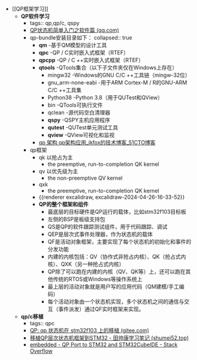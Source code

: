 - [[QP框架学习]]
	- **QP软件学习**
		- tags:: qp,qp/c, qspy
		- [QP状态机简单入门之软件篇 (qq.com)](https://mp.weixin.qq.com/s?__biz=MzU0MzMxNDY5Ng==&mid=2247492686&idx=3&sn=473c1fb8418698e30f56705b6b65269e&chksm=fb0fe229cc786b3fd72faf59094a8d8d2be4829b2bfef951d0cee49ce2f38cdfafa270e811bf&scene=27)
		- qp-bundle安装目录如下：
		  collapsed:: true
			- **qm** -基于QM模型的设计工具
			- **qpc** -QP / C实时嵌入式框架（RTEF）
			- **qpcpp** -QP / C ++实时嵌入式框架（RTEF）
			- **qtools** -QTools集合（以下子文件夹仅在Windows上存在）
				- mingw32 -Windows的GNU C/C ++工具链（mingw-32位）
				- gnu_arm-none-eabi -用于ARM Cortex-M / R的GNU-ARM C/C ++工具集
				- Python38 -Python 3.8（用于QUTest和QView）
				- bin -QTools可执行文件
				- qclean -源代码空白清理器
				- **qspy** -QSPY主机应用程序
				- **qutest** -QUTest单元测试工具
				- **qview** -QView可视化和监视
			- [qp 架构 qp架构应用_jkfox的技术博客_51CTO博客](https://blog.51cto.com/u_13479/7615414)
		- qp框架
			- qk  以抢占为主
				- the preemptive, run-to-completion QK kernel
			- qv  以优先级为主
				- the non-preemptive QV kernel
			- qxk
				- the preemptive, run-to-completion QK kernel
			- {{renderer excalidraw, excalidraw-2024-04-26-16-33-52}}
			- **QP的整个框架和组件**
				- 最底层的目标硬件是QP运行的载体，比如stm32f103目标板
				- 左侧的BSP是板级支持包
				- QS是QP的软件跟踪测试组件，用于代码跟踪、调试
				- QEP是层次式事件处理器，作为状态机的载体
				- QF是活动对象框架，主要实现了每个状态机的初始化和事件的分发功能
				- 内建的内核包括：QV（协作式非抢占内核）、QK（抢占式内核）、QXK（另一种抢占式内核）
				- QP除了可以跑在内建的内核（QV、QK等）上，还可以跑在其他传统的RTOS或Windows等操作系统上
				- 最上层的活动对象就是用户写的应用代码（QM建模/手工编码）
				- 每个活动对象由一个状态机实现，多个状态机之间的通信与交互（事件派发）通过QF实时框架来实现。
	- **qp/c移植**
		- tags:: qpc
		- [QP: qp 状态机在 stm32f103 上的移植 (gitee.com)](https://portrait.gitee.com/qrtman/qp_state_machine?skip_mobile=true)
		- [移植QP层次状态机框架到STM32 - 田帅康学习笔记 (shumei52.top)](https://www.shumei52.top/index.php/archives/176.html)
		- [embedded - QP Port to STM32 and STM32CubeIDE - Stack Overflow](https://stackoverflow.com/questions/70963364/qp-port-to-stm32-and-stm32cubeide)
